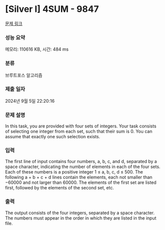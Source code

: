 # [Silver I] 4SUM - 9847 

[문제 링크](https://www.acmicpc.net/problem/9847) 

### 성능 요약

메모리: 110616 KB, 시간: 484 ms

### 분류

브루트포스 알고리즘

### 제출 일자

2024년 9월 5일 22:20:16

### 문제 설명

<p>In this task, you are provided with four sets of integers. Your task consists of selecting one integer from each set, such that their sum is 0. You can assume that exactly one such selection exists.</p>

### 입력 

 <p>The first line of input contains four numbers, a, b, c, and d, separated by a space character, indicating the number of elements in each of the four sets. Each of these numbers is a positive integer 1 ≤ a, b, c, d ≤ 500. The following a + b + c + d lines contain the elements, each not smaller than −60000 and not larger than 60000. The elements of the first set are listed first, followed by the elements of the second set, etc.</p>

### 출력 

 <p>The output consists of the four integers, separated by a space character. The numbers must appear in the order in which they are listed in the input file.</p>

